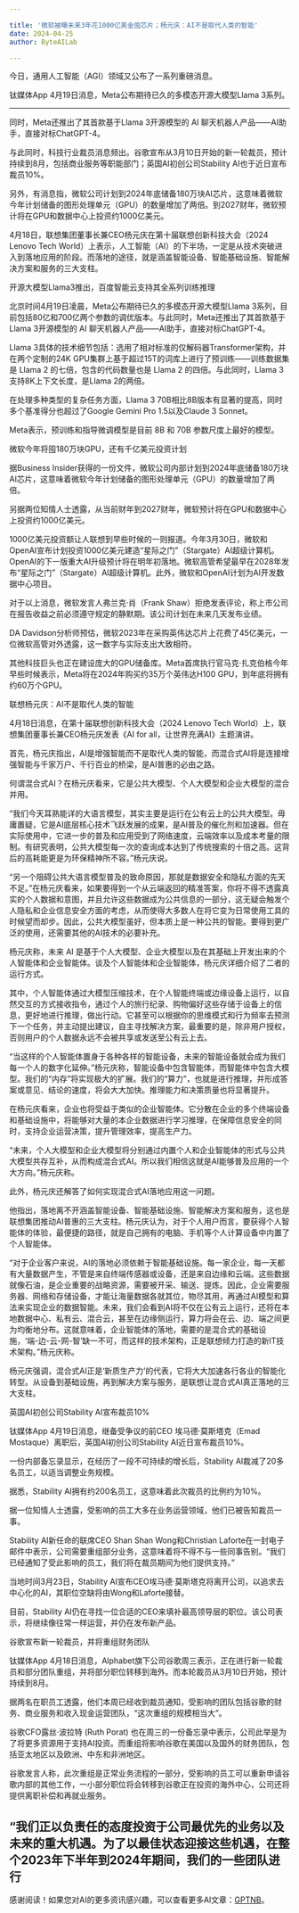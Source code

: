 ```yaml
---

title: '微软被曝未来3年花1000亿美金囤芯片；杨元庆：AI不是取代人类的智能'
date: 2024-04-25
author: ByteAILab

---
```


今日，通用人工智能（AGI）领域又公布了一系列重磅消息。

钛媒体App 4月19日消息，Meta公布期待已久的多模态开源大模型Llama 3系列。

---
同时，Meta还推出了其首款基于Llama 3开源模型的 AI 聊天机器人产品——AI助手，直接对标ChatGPT-4。

与此同时，科技行业裁员消息频出。谷歌宣布从3月10日开始的新一轮裁员，预计持续到8月，包括商业服务等职能部门；英国AI初创公司Stability AI也于近日宣布裁员10%。

另外，有消息指，微软公司计划到2024年底储备180万块AI芯片，这意味着微软今年计划储备的图形处理单元（GPU）的数量增加了两倍。到2027财年，微软预计将在GPU和数据中心上投资约1000亿美元。

4月18日，联想集团董事长兼CEO杨元庆在第十届联想创新科技大会（2024 Lenovo Tech World）上表示，人工智能（AI）的下半场，一定是从技术突破进入到落地应用的阶段。而落地的途径，就是涵盖智能设备、智能基础设施、智能解决方案和服务的三大支柱。

开源大模型Llama3推出，百度智能云支持其全系列训练推理

北京时间4月19日凌晨，Meta公布期待已久的多模态开源大模型Llama 3系列，目前包括80亿和700亿两个参数的调优版本。与此同时，Meta还推出了其首款基于Llama 3开源模型的 AI 聊天机器人产品——AI助手，直接对标ChatGPT-4。

Llama 3具体的技术细节包括：选用了相对标准的仅解码器Transformer架构，并在两个定制的24K GPU集群上基于超过15T的词库上进行了预训练——训练数据集是 Llama 2 的七倍，包含的代码数量也是 Llama 2 的四倍。与此同时，Llama 3支持8K上下文长度，是Llama 2的两倍。

在处理多种类型的复杂任务方面，Llama 3 70B相比8B版本有显著的提高，同时多个基准得分也超过了Google Gemini Pro 1.5以及Claude 3 Sonnet。

Meta表示，预训练和指导微调模型是目前 8B 和 70B 参数尺度上最好的模型。

微软今年将囤180万块GPU，还有千亿美元投资计划

据Business Insider获得的一份文件，微软公司内部计划到2024年底储备180万块AI芯片，这意味着微软今年计划储备的图形处理单元（GPU）的数量增加了两倍。

另据两位知情人士透露，从当前财年到2027财年，微软预计将在GPU和数据中心上投资约1000亿美元。

1000亿美元投资额让人联想到早些时候的一则报道。今年3月30日，微软和OpenAI宣布计划投资1000亿美元建造“星际之门”（Stargate）AI超级计算机。OpenAI的下一版重大AI升级预计将在明年初落地。微软高管希望最早在2028年发布“星际之门”（Stargate）AI超级计算机。此外，微软和OpenAI计划为AI开发数据中心项目。

对于以上消息，微软发言人弗兰克·肖（Frank Shaw）拒绝发表评论，称上市公司在报告收益之前必须遵守规定的静默期。该公司计划在未来几天发布业绩。

DA Davidson分析师预估，微软2023年在采购英伟达芯片上花费了45亿美元，一位微软高管对外透露，这一数字与实际支出大致相符。

其他科技巨头也正在建设庞大的GPU储备库。Meta首席执行官马克·扎克伯格今年早些时候表示，Meta将在2024年购买约35万个英伟达H100 GPU，到年底将拥有约60万个GPU。

联想杨元庆：AI不是取代人类的智能

4月18日消息，在第十届联想创新科技大会（2024 Lenovo Tech World）上，联想集团董事长兼CEO杨元庆发表《AI for all，让世界充满AI》主题演讲。

首先，杨元庆指出，AI是增强智能而不是取代人类的智能，而混合式AI将是连接增强智能与千家万户、千行百业的桥梁，是AI普惠的必由之路。

何谓混合式AI？在杨元庆看来，它是公共大模型、个人大模型和企业大模型的混合并用。

“我们今天耳熟能详的大语言模型，其实主要是运行在公有云上的公共大模型。毋庸置疑，它是AI底层核心技术飞跃发展的成果，是AI普及的催化剂和加速器。但在实际使用中，它进一步的普及和应用受到了网络速度，云端效率以及成本考量的限制。有研究表明，公共大模型每一次的查询成本达到了传统搜索的十倍之高。这背后的高耗能更是为环保精神所不容。”杨元庆说。

“另一个阻碍公共大语言模型普及的致命原因，那就是数据安全和隐私方面的先天不足。”在杨元庆看来，如果要得到一个从云端返回的精准答案，你将不得不透露真实的个人数据和意图，并且允许这些数据成为公共信息的一部分，这无疑会触发个人隐私和企业信息安全方面的考虑，从而使得大多数人在将它变为日常使用工具的时候望而却步。因此，公共大模型虽好，但本质上是一种公共的智能。要得到更广泛的使用，还需要其他的AI技术的必要补充。

杨元庆称，未来 AI 是基于个人大模型、企业大模型以及在其基础上开发出来的个人智能体和企业智能体。谈及个人智能体和企业智能体，杨元庆详细介绍了二者的运行方式。

其中，个人智能体通过大模型压缩技术，在个人智能终端或边缘设备上运行，以自然交互的方式接收指令，通过个人的旅行纪录、购物偏好这些存储于设备上的信息，更好地进行推理，做出行动。它甚至可以根据你的思维模式和行为频率去预测下一个任务，并主动提出建议，自主寻找解决方案，最重要的是，除非用户授权，否则用户的个人数据永远不会被共享或发送至公有云上去。

“当这样的个人智能体置身于各种各样的智能设备，未来的智能设备就会成为我们每一个人的数字化延伸。”杨元庆称，智能设备中包含智能体，而智能体中包含大模型。我们的“内存”将实现极大的扩展。我们的“算力”，也就是进行推理，并形成答案或意见、结论的速度，将会大大加快。推理能力和决策质量也将显著提升。

在杨元庆看来，企业也将受益于类似的企业智能体。它分散在企业的多个终端设备和基础设施中，将能够对大量的本企业数据进行学习推理，在保障信息安全的同时，支持企业运营决策，提升管理效率，提高生产力。

“未来，个人大模型和企业大模型将分别通过内置个人和企业智能体的形式与公共大模型共存互补，从而构成混合式AI。所以我们相信这就是AI能够普及应用的一个大方向。”杨元庆称。

此外，杨元庆还解答了如何实现混合式AI落地应用这一问题。

他指出，落地离不开涵盖智能设备、智能基础设施、智能解决方案和服务，这也是联想集团推动AI普惠的三大支柱。杨元庆认为，对于个人用户而言，要获得个人智能体的体验，最便捷的路径，就是自己拥有的电脑、手机等个人计算设备中内置了个人智能体。

“对于企业客户来说，AI的落地必须依赖于智能基础设施。每一家企业，每一天都有大量数据产生，不管是来自终端传感器或设备，还是来自边缘和云端。这些数据就像石油，是企业重要的战略资源，需要被开采、输送、提炼。因此，企业需要服务器、网络和存储设备，才能让海量数据各就其位，物尽其用，再通过AI模型和算法来实现企业的数据智能。未来，我们会看到AI将不仅在公有云上运行，还将在本地数据中心、私有云、混合云，甚至在边缘侧运行，算力将会在云、边、端之间更为均衡地分布。这就意味着，企业智能体的落地，需要的是混合式的基础设施，‘端-边-云-网-智’缺一不可，而这样的技术架构，正是联想倾力打造的新IT技术架构。”杨元庆称。

杨元庆强调，混合式AI正是‘新质生产力’的代表，它将大大加速各行各业的智能化转型。从设备到基础设施，再到解决方案与服务，是联想让混合式AI真正落地的三大支柱。

英国AI初创公司Stability AI宣布裁员10%

钛媒体App 4月19日消息，继备受争议的前CEO 埃马德·莫斯塔克（Emad Mostaque）离职后，英国AI初创公司Stability AI近日宣布裁员10%。

一份内部备忘录显示，在经历了一段不可持续的增长后，Stability AI裁减了20多名员工，以适当调整业务规模。

据悉，Stability AI拥有约200名员工，这意味着此次裁员的比例约为10%。

据一位知情人士透露，受影响的员工大多在业务运营领域，他们已被告知裁员一事。

Stability AI新任命的联席CEO Shan Shan Wong和Christian Laforte在一封电子邮件中表示，公司需要重组部分业务，这意味着将不得不与一些同事告别。“我们已经通知了受此影响的员工，我们将在裁员期间为他们提供支持。”

当地时间3月23日，Stability AI宣布CEO埃马德·莫斯塔克将离开公司，以追求去中心化的AI，其职位空缺将由Wong和Laforte接替。

目前，Stability AI仍在寻找一位合适的CEO来填补最高领导层的职位。该公司表示，将继续像往常一样运营，并仍在发布新产品。

谷歌宣布新一轮裁员，并将重组财务团队

钛媒体App 4月18日消息，Alphabet旗下公司谷歌周三表示，正在进行新一轮裁员和部分团队重组，并将部分职位转移到海外。而本轮裁员从3月10日开始，预计持续到8月。

据两名在职员工透露，他们本周已经收到裁员通知，受影响的团队包括谷歌的财务、商业服务和收入现金运营团队，“这次重组的规模相当大”。

谷歌CFO露丝·波拉特 (Ruth Porat) 也在周三的一份备忘录中表示，公司此举是为了将更多资源用于支持AI投资。而重组将影响谷歌在美国以及国外的财务团队，包括亚太地区以及欧洲、中东和非洲地区。

谷歌发言人称，此次重组是正常业务流程的一部分，受影响的员工可以重新申请谷歌内部的其他工作，一小部分职位将会转移到谷歌正在投资的海外中心，公司还将提供离职补偿和再就业服务。

“我们正以负责任的态度投资于公司最优先的业务以及未来的重大机遇。为了以最佳状态迎接这些机遇，在整个2023年下半年到2024年期间，我们的一些团队进行
---
感谢阅读！如果您对AI的更多资讯感兴趣，可以查看更多AI文章：[GPTNB](https://gptnb.com)。